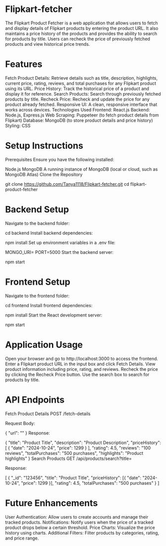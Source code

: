 # Flipkart-fetcher
The Flipkart Product Fetcher is a web application that allows users to fetch and display details of Flipkart products by entering the product URL. It also maintains a price history of the products and provides the ability to search for products by title. Users can recheck the price of previously fetched products and view historical price trends.

# Features
Fetch Product Details: Retrieve details such as title, description, highlights, current price, rating, reviews, and total purchases for any Flipkart product using its URL.
Price History: Track the historical price of a product and display it for reference.
Search Products: Search through previously fetched products by title.
Recheck Price: Recheck and update the price for any product already fetched.
Responsive UI: A clean, responsive interface that works across devices.
Technologies Used
Frontend: React.js
Backend: Node.js, Express.js
Web Scraping: Puppeteer (to fetch product details from Flipkart)
Database: MongoDB (to store product details and price history)
Styling: CSS
# Setup Instructions
Prerequisites
Ensure you have the following installed:

Node.js
MongoDB
A running instance of MongoDB (local or cloud, such as MongoDB Atlas)
Clone the Repository

git clone https://github.com/Tanya1118/Flipkart-fetcher.git
cd flipkart-product-fetcher
# Backend Setup
Navigate to the backend folder:


cd backend
Install backend dependencies:

npm install
Set up environment variables in a .env file:


MONGO_URI=<Your MongoDB connection string>
PORT=5000
Start the backend server:


npm start
# Frontend Setup
Navigate to the frontend folder:


cd frontend
Install frontend dependencies:


npm install
Start the React development server:


npm start
# Application Usage
Open your browser and go to http://localhost:3000 to access the frontend.
Enter a Flipkart product URL in the input box and click Fetch Details.
View product information including price, rating, and reviews.
Recheck the price by clicking the Recheck Price button.
Use the search box to search for products by title.

# API Endpoints
Fetch Product Details
POST /fetch-details

Request Body:


{
  "url": "<Flipkart product URL>"
}
Response:


{
  "title": "Product Title",
  "description": "Product Description",
  "priceHistory": [
    { "date": "2024-10-24", "price": 1299 }
  ],
  "rating": 4.5,
  "reviews": "100 reviews",
  "totalPurchases": "500 purchases",
  "highlights": "Product highlights"
}
Search Products
GET /api/products/search?title=<product title>

Response:

[
  {
    "_id": "123456",
    "title": "Product Title",
    "priceHistory": [{ "date": "2024-10-24", "price": 1299 }],
    "rating": 4.5,
    "totalPurchases": "500 purchases"
  }
]
# Future Enhancements
User Authentication: Allow users to create accounts and manage their tracked products.
Notifications: Notify users when the price of a tracked product drops below a certain threshold.
Price Charts: Visualize the price history using charts.
Additional Filters: Filter products by categories, rating, and price range.